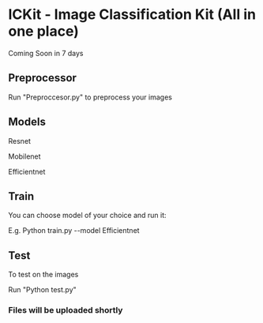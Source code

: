 # ICKit - Image Classification Kit (All in one place) 

Coming Soon in 7 days

## Preprocessor

Run "Preproccesor.py" to preprocess your images

## Models

Resnet 

Mobilenet

Efficientnet

## Train

You can choose model of your choice and run it:

E.g. Python train.py --model Efficientnet

## Test

To test on the images

Run "Python test.py"

### Files will be uploaded shortly
